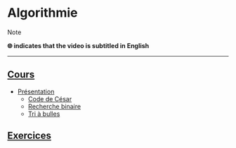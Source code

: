 # Algorithmie

> [!NOTE]
> **🌐 indicates that the video is subtitled in English**

---

## [Cours](https://www.youtube.com/playlist?list=PLrSOXFDHBtfE0AkOm795c2qpLQJNiEBbZ)

+ [Présentation](https://www.youtube.com/watch?v=R9iHBRQbiEI)
    + [Code de César](https://www.youtube.com/watch?v=47-kKTbGSz0)
    + [Recherche binaire](https://www.youtube.com/watch?v=gsaQRO0cU7Q)
    + [Tri à bulles](https://www.youtube.com/watch?v=daATbeKXOhE)

## [Exercices](https://www.youtube.com/playlist?list=PLrSOXFDHBtfHzupAh7gJWX6GocGsJXrwK)
